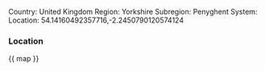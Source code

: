 Country: United Kingdom
Region: Yorkshire
Subregion: Penyghent
System:
Location: 54.14160492357716,-2.2450790120574124

### Location

{{ map }}
